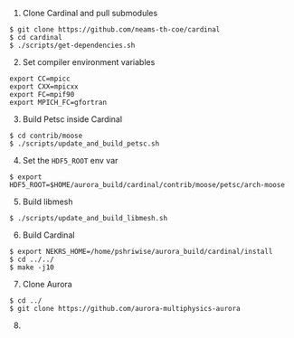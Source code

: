 1. Clone Cardinal and pull submodules
```shell
$ git clone https://github.com/neams-th-coe/cardinal
$ cd cardinal
$ ./scripts/get-dependencies.sh
```
2. Set compiler environment variables
```shell
export CC=mpicc
export CXX=mpicxx
export FC=mpif90
export MPICH_FC=gfortran
```
3. Build Petsc inside Cardinal
```shell
$ cd contrib/moose
$ ./scripts/update_and_build_petsc.sh
```
4. Set the `HDF5_ROOT` env var
```shell
$ export HDF5_ROOT=$HOME/aurora_build/cardinal/contrib/moose/petsc/arch-moose
```
5. Build libmesh
```shell
$ ./scripts/update_and_build_libmesh.sh
```
6. Build Cardinal
```shell
$ export NEKRS_HOME=/home/pshriwise/aurora_build/cardinal/install
$ cd ../../
$ make -j10
```
7. Clone Aurora
```shell
$ cd ../
$ git clone https://github.com/aurora-multiphysics-aurora
```
8. 
